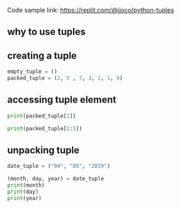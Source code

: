 Code sample link: <https://replit.com/@jjoco/python-tuples>

## why to use tuples
## creating a tuple
```python
empty_tuple = ()
packed_tuple = (2, 5 , 7, 3, 2, 1, 9)
```
## accessing tuple element
```python
print(packed_tuple[1])

print(packed_tuple[1:5])
```
## unpacking tuple
```python
date_tuple = ("04", "05", "2019")

(month, day, year) = date_tuple
print(month)
print(day)
print(year)
```

